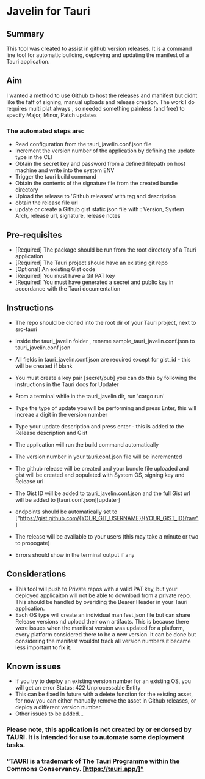 # Javelin for Tauri

## Summary

This tool was created to assist in github version releases.
It is a command line tool for automatic building, deploying and updating the manifest of a Tauri application.

## Aim

I wanted a method to use Github to host the releases and manifest but didnt like the faff of signing, manual uploads and release creation.
The work I do requires multi plat always , so needed something painless (and free) to specify Major, Minor, Patch updates


### The automated steps are:

- Read configuration from the tauri_javelin.conf.json file
- Increment the version number of the application by defining the update type in the CLI
- Obtain the secret key and password from a defined filepath on host machine and write into the system ENV
- Trigger the tauri build command
- Obtain the contents of the signature file from the created bundle directory
- Upload the release to 'Github releases' with tag and description
- obtain the release file url
- update or create a Github gist static json file with : Version, System Arch, release url, signature, release notes

## Pre-requisites

- [Required] The package should be run from the root directory of a Tauri application
- [Required] The Tauri project should have an existing git repo
- [Optional] An existing Gist code
- [Required] You must have a Git PAT key
- [Required] You must have generated a secret and public key in accordance with the Tauri documentation

## Instructions

- The repo should be cloned into the root dir of your Tauri project, next to src-tauri
- Inside the tauri_javelin folder , rename sample_tauri_javelin.conf.json to tauri_javelin.conf.json
- All fields in tauri_javelin.conf.json are required except for gist_id - this will be created if blank
- You must create a key pair [secret/pub] you can do this by following the instructions in the Tauri docs for Updater
- From a terminal while in the tauri_javelin dir, run 'cargo run'
- Type the type of update you will be performing and press Enter, this will increae a digit in the version number
- Type your update description and press enter - this is added to the Release description and Gist

- The application will run the build command automatically
- The version number in your tauri.conf.json file will be incremented
- The github release will be created and your bundle file uploaded and gist will be created and populated with System OS, signing key and Release url
- The Gist ID will be added to tauri_javelin.conf.json and the full Gist url will be added to [tauri.conf.json][updater]
- endpoints should be automatically set to ["https://gist.github.com/{YOUR_GIT_USERNAME}/{YOUR_GIST_ID}/raw"]
- The release will be available to your users (this may take a minute or two to propogate)
- Errors should show in the terminal output if any

## Considerations

- This tool will push to Private repos with a valid PAT key, but your deployed applicaiton will not be able to download from a private repo. This should be handled by overiding the Bearer Header in your Tauri application.
- Each OS type will create an individual manifest.json file but can share Release versions nd upload their own artifacts. This is because there were issues when the manifest version was updated for a platform, every platform considered there to be a new version. It can be done but considering the manifest wouldnt track all version numbers it became less important to fix it. 

## Known issues

- If you try to deploy an existing version number for an existing OS, you will get an error Status: 422 Unprocessable Entity
- This can be fixed in future with a delete function for the existing asset, for now you can either manually remove the asset in Github releases, or deploy a different version number.
- Other issues to be added...


### Please note, this application is not created by or endorsed by TAURI. It is intended for use to automate some deployment tasks.
### “TAURI is a trademark of The Tauri Programme within the Commons Conservancy. [https://tauri.app/]”
